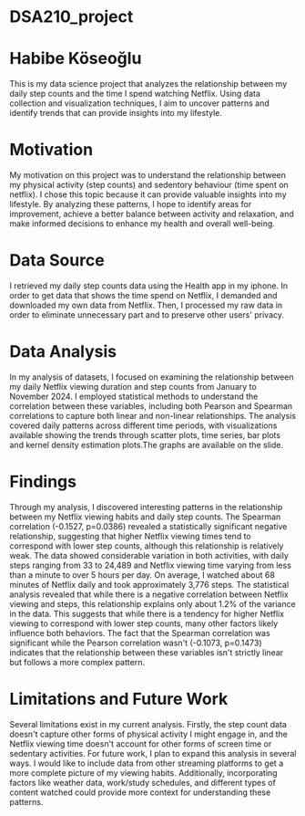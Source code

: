 # DSA210_project
# Habibe Köseoğlu
This is my data science project that analyzes the relationship between my daily step counts and the time I spend watching Netflix. Using data collection and visualization techniques, I aim to uncover patterns and identify trends that can provide insights into my lifestyle.

# Motivation
My motivation on this project was to understand the relationship between my physical activity (step counts) and sedentory behaviour (time spent on netflix). I chose this topic because it can provide valuable insights into my lifestyle. By analyzing these patterns, I hope to identify areas for improvement, achieve a better balance between activity and relaxation, and make informed decisions to enhance my health and overall well-being.

# Data Source
I retrieved my daily step counts data using the Health app in my iphone. In order to get data that shows the time spend on Netflix, I demanded and downloaded my own data from Netflix. Then, I processed my raw data in order to eliminate unnecessary part and to preserve other users' privacy.

# Data Analysis
In my analysis of datasets, I focused on examining the relationship between my daily Netflix viewing duration and step counts from January to November 2024. I employed statistical methods to understand the correlation between these variables, including both Pearson and Spearman correlations to capture both linear and non-linear relationships. The analysis covered daily patterns across different time periods, with visualizations available showing the trends through scatter plots, time series, bar plots and kernel density estimation plots.The graphs are available on the slide.

# Findings
Through my analysis, I discovered interesting patterns in the relationship between my Netflix viewing habits and daily step counts. The Spearman correlation (-0.1527, p=0.0386) revealed a statistically significant negative relationship, suggesting that higher Netflix viewing times tend to correspond with lower step counts, although this relationship is relatively weak. The data showed considerable variation in both activities, with daily steps ranging from 33 to 24,489 and Netflix viewing time varying from less than a minute to over 5 hours per day. On average, I watched about 68 minutes of Netflix daily and took approximately 3,776 steps.
The statistical analysis revealed that while there is a negative correlation between Netflix viewing and steps, this relationship explains only about 1.2% of the variance in the data. This suggests that while there is a tendency for higher Netflix viewing to correspond with lower step counts, many other factors likely influence both behaviors. The fact that the Spearman correlation was significant while the Pearson correlation wasn't (-0.1073, p=0.1473) indicates that the relationship between these variables isn't strictly linear but follows a more complex pattern.

# Limitations and Future Work
Several limitations exist in my current analysis. Firstly, the step count data doesn't capture other forms of physical activity I might engage in, and the Netflix viewing time doesn't account for other forms of screen time or sedentary activities. For future work, I plan to expand this analysis in several ways. I would like to include data from other streaming platforms to get a more complete picture of my viewing habits. Additionally, incorporating factors like weather data, work/study schedules, and different types of content watched could provide more context for understanding these patterns. 
